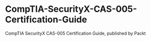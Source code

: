 # CompTIA-SecurityX-CAS-005-Certification-Guide
CompTIA SecurityX CAS-005  Certification Guide, published by Packt
